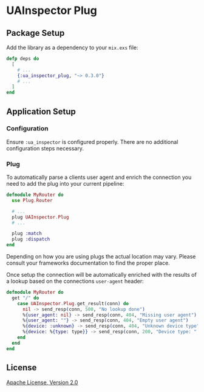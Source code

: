 # UAInspector Plug

## Package Setup

Add the library as a dependency to your `mix.exs` file:

```elixir
defp deps do
  [
    # ...
    {:ua_inspector_plug, "~> 0.3.0"}
    # ...
  ]
end
```

## Application Setup

### Configuration

Ensure `:ua_inspector` is configured properly. There are no additional configuration steps necessary.

### Plug

To automatically parse a clients user agent and enrich the connection you need to add the plug into your current pipeline:

```elixir
defmodule MyRouter do
  use Plug.Router

  # ...
  plug UAInspector.Plug
  # ...

  plug :match
  plug :dispatch
end
```

Depending on how you are using plugs the actual location may vary. Please consult your frameworks documentation to find the proper place.

Once setup the connection will be automatically enriched with the results of a lookup based on the connections `user-agent` header:

```elixir
defmodule MyRouter do
  get "/" do
    case UAInspector.Plug.get_result(conn) do
      nil -> send_resp(conn, 500, "No lookup done")
      %{user_agent: nil} -> send_resp(conn, 404, "Missing user agent")
      %{user_agent: ""} -> send_resp(conn, 404, "Empty user agent")
      %{device: :unknown} -> send_resp(conn, 404, "Unknown device type")
      %{device: %{type: type}} -> send_resp(conn, 200, "Device type: " <> type)
    end
  end
end
```

## License

[Apache License, Version 2.0](http://www.apache.org/licenses/LICENSE-2.0)
